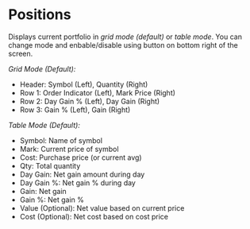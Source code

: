 # **Positions**

Displays current portfolio in *grid mode (default)* or *table mode*. 
You can change mode and enbable/disable using button on bottom right of the screen.

*Grid Mode (Default):*
  - Header: Symbol (Left), Quantity (Right)
  - Row 1: Order Indicator (Left), Mark Price (Right)
  - Row 2: Day Gain % (Left), Day Gain (Right)
  - Row 3: Gain % (Left), Gain (Right)

*Table Mode (Default):*
  - Symbol: Name of symbol
  - Mark: Current price of symbol
  - Cost: Purchase price (or current avg)
  - Qty: Total quantity
  - Day Gain: Net gain amount during day
  - Day Gain %: Net gain % during day
  - Gain: Net gain
  - Gain %: Net gain %
  - Value (Optional): Net value based on current price
  - Cost (Optional): Net cost based on cost price
